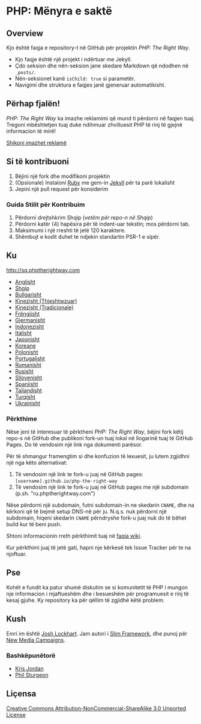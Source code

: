 # PHP: Mënyra e saktë

## Overview

Kjo është faqja e repository-t në GitHub për projektin _PHP: The Right Way_.

* Kjo faqje është një projekt i ndërtuar me Jekyll.
* Çdo seksion dhe nën-seksion jane skedare Markdown që ndodhen në `_posts/`.
* Nën-seksionet kanë `isChild: true` si parametër.
* Navigimi dhe struktura e faqjes janë gjeneruar automatikisht.

## Përhap fjalën!

_PHP: The Right Way_ ka imazhe reklamimi që mund ti përdorni në faqjen tuaj. Tregoni mbështetjen tuaj duke ndihmuar
zhvilluesit PHP të rinj të gjejnë informacion të mirë!

[Shikoni imazhet reklamë](http://sq.phptherightway.com/banners.html)

## Si të kontribuoni

1. Bëjini një fork dhe modifikoni projektin
2. (Opsionale) Instaloni [Ruby](https://rvm.io/rvm/install/) me gem-in [Jekyll](https://github.com/mojombo/jekyll/) për ta parë lokalisht
3. Jepini një pull request për konsiderim

### Guida Stilit për Kontribuim

1. Përdorni drejtshkrim Shqip (*vetëm për repo-n në Shqip*)
2. Përdorni katër (4) hapësira për të indent-uar tekstin; mos përdorni tab.
3. Maksimumi i një rreshti të jetë 120 karaktere.
4. Shëmbujt e kodit duhet te ndjekin standartin PSR-1 e sipër.

## Ku

<http://sq.phptherightway.com>

* [Anglisht](http://www.phptherightway.com)
* [Shqip](http://sq.phptherightway.com)
* [Bullgarisht](http://bg.phptherightway.com)
* [Kinezisht (Thjeshtwzuar)](http://wulijun.github.com/php-the-right-way)
* [Kinezisht (Tradicionale)](http://laravel-taiwan.github.io/php-the-right-way)
* [Frëngjisht](http://eilgin.github.io/php-the-right-way/)
* [Gjermanisht](http://rwetzlmayr.github.io/php-the-right-way)
* [Indonezisht](http://id.phptherightway.com)
* [Italisht](http://it.phptherightway.com)
* [Japonisht](http://ja.phptherightway.com)
* [Koreane](http://wafe.github.io/php-the-right-way)
* [Polonisht](http://pl.phptherightway.com)
* [Portugalisht](http://br.phptherightway.com)
* [Rumanisht](https://bgui.github.io/php-the-right-way/)
* [Rusisht](http://getjump.github.io/ru-php-the-right-way)
* [Sllovenisht](http://sl.phptherightway.com)
* [Spanjisht](http://phpdevenezuela.github.io/php-the-right-way)
* [Tajlandisht](https://apzentral.github.io/php-the-right-way/)
* [Turqisht](http://hkulekci.github.io/php-the-right-way/)
* [Ukrainisht](http://iflista.github.com/php-the-right-way)

### Përkthime

Nëse jeni të interesuar të përktheni _PHP: The Right Way_, bëjini fork këtij repo-s në GitHub dhe publikoni fork-un tuaj lokal në llogarinë tuaj të GitHub Pages. Do të vendosim një link nga dokumenti parësor.

Për të shmangur framengtim si dhe konfuzion të lexuesit, ju lutem zgjidhni një nga këto alternativat:

1. Të vendosim një link te fork-u juaj në GitHub pages: `[username].github.io/php-the-right-way`
2. Të vendosim një link te fork-u juaj në GitHub pages me një subdomain (p.sh. "ru.phptherightway.com")

Nëse përdorni një subdomain, futni subdomain-in ne skedarin `CNAME`, dhe na kërkoni që të bejmë setup DNS-në për ju. N.q.s. nuk përdorni një subdomain, hiqeni skedarin `CNAME` përndryshe fork-u juaj nuk do të bëhet build kur të beni push.

Shtoni informacionin rreth përkthimit tuaj në [faqja wiki](https://github.com/codeguy/php-the-right-way/wiki/Translations).

Kur përkthimi juaj të jetë gati, hapni nje kërkesë tek Issue Tracker për te na njoftuar.

## Pse

Kohët e fundit ka patur shumë diskutim se si komunitetit të PHP i mungon nje informacion i mjaftueshëm dhe i besueshëm për programuesit e rinj të kesaj gjuhe. Ky repository ka për qëllim të zgjidhë këtë problem.

## Kush

Emri im është [Josh Lockhart](http://twitter.com/codeguy). Jam autori i [Slim Framework](http://www.slimframework.com/), dhe punoj për [New Media Campaigns](http://www.newmediacampaigns.com/).

### Bashkëpunëtorë

* [Kris Jordan](http://krisjordan.com/)
* [Phil Sturgeon](http://philsturgeon.co.uk/)

## Liçensa

[Creative Commons Attribution-NonCommercial-ShareAlike 3.0 Unported License](http://creativecommons.org/licenses/by-nc-sa/3.0/)
